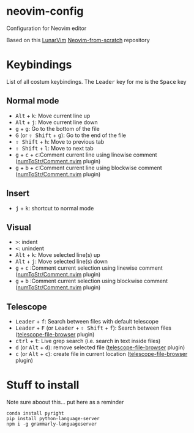 # neovim-config
Configuration for Neovim editor

Based on this [LunarVim](https://github.com/LunarVim) [Neovim-from-scratch](https://github.com/LunarVim/Neovim-from-scratch) repository

# Keybindings
List of all costum keybindings.
The <kbd>Leader</kbd> key for me is the <kbd>Space</kbd> key 

## Normal mode
* <kbd>Alt</kbd> + <kbd>k</kbd>: Move current line up
* <kbd>Alt</kbd> + <kbd>j</kbd>: Move current line down
* <kbd>g</kbd> + <kbd>g</kbd>: Go to the bottom of the file
* <kbd>G</kbd> (or  <kbd>⇧ Shift</kbd> + <kbd>g</kbd>): Go to the end of the file
* <kbd>⇧ Shift</kbd> + <kbd>h</kbd>: Move to previous tab
* <kbd>⇧ Shift</kbd> + <kbd>l</kbd>: Move to next tab
* <kbd>g</kbd> + <kbd>c</kbd> + <kbd>c</kbd>:Comment current line using linewise comment ([numToStr/Comment.nvim][comments_plugin] plugin)
* <kbd>g</kbd> + <kbd>b</kbd> + <kbd>c</kbd>:Comment current line using blockwise comment ([numToStr/Comment.nvim][comments_plugin] plugin)

## Insert
* <kbd>j</kbd> + <kbd>k</kbd>: shortcut to normal mode

## Visual
* <kbd>></kbd>: indent
* <kbd><</kbd>: unindent
* <kbd>Alt</kbd> + <kbd>k</kbd>: Move selected line(s) up
* <kbd>Alt</kbd> + <kbd>j</kbd>: Move selected line(s) down
* <kbd>g</kbd> + <kbd>c</kbd> :Comment current selection using linewise comment ([numToStr/Comment.nvim][comments_plugin] plugin)
* <kbd>g</kbd> + <kbd>b</kbd> :Comment current selection using blockwise comment ([numToStr/Comment.nvim][comments_plugin] plugin)


## Telescope
* <kbd>Leader</kbd> + <kbd>f</kbd>: Search between files with default telescope
* <kbd>Leader</kbd> + <kbd>F</kbd> (or <kbd>Leader</kbd> + <kbd>⇧ Shift</kbd> + <kbd>f</kbd>): Search between files ([telescope-file-browser][telescope-file-browser] plugin)
* <kbd>ctrl</kbd> + <kbd>t</kbd>: Live grep search (i.e. search in text inside files)
* <kbd>d</kbd> (or  <kbd>Alt</kbd> + <kbd>d</kbd>): remove selected file ([telescope-file-browser][telescope-file-browser] plugin)
* <kbd>c</kbd> (or  <kbd>Alt</kbd> + <kbd>c</kbd>): create file in current location ([telescope-file-browser][telescope-file-browser] plugin)


# Stuff to install
Note sure aboout this... put here as a reminder

```
conda install pyright
pip install python-language-server
npm i -g grammarly-languageserver
```

[telescope-file-browser]:https://github.com/nvim-telescope/telescope-file-browser.nvim
[comments_plugin]:https://github.com/numToStr/Comment.nvim
